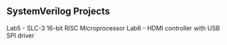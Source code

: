 SystemVerilog Projects
-----
Lab5 - SLC-3 16-bit RISC Microprocessor
Lab6 - HDMI controller with USB SPI driver